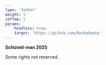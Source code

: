 ```yaml
---
type: 'footer'
weight: 1
coffee: 1
params:
    headless: true
    target: 'https://github.com/Rockahomie'
---
```


<strong class="section-title">Schizoid-man <i class="icon copyleft"></i> 2025</strong>

Some rights not reserved.
